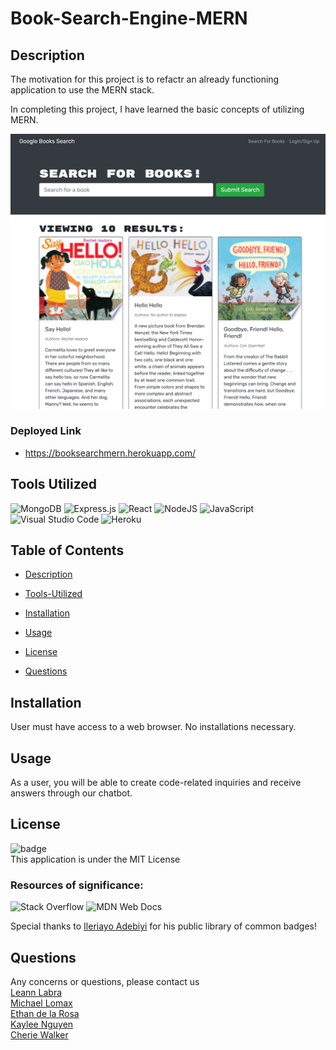 # Book-Search-Engine-MERN

## Description

The motivation for this project is to refactr an already functioning application to use the MERN stack.

In completing this project, I have learned the basic concepts of utilizing MERN.

![BookSearchScreenshot](client/public/Mern.png)

### Deployed Link

- https://booksearchmern.herokuapp.com/

## Tools Utilized

![MongoDB](https://img.shields.io/badge/MongoDB-%234ea94b.svg?style=for-the-badge&logo=mongodb&logoColor=white) ![Express.js](https://img.shields.io/badge/express.js-%23404d59.svg?style=for-the-badge&logo=express&logoColor=%2361DAFB) ![React](https://img.shields.io/badge/react-%2320232a.svg?style=for-the-badge&logo=react&logoColor=%2361DAFB)
![NodeJS](https://img.shields.io/badge/node.js-6DA55F?style=for-the-badge&logo=node.js&logoColor=white)
![JavaScript](https://img.shields.io/badge/javascript-%23323330.svg?style=for-the-badge&logo=javascript&logoColor=%23F7DF1E)
![Visual Studio Code](https://img.shields.io/badge/Visual%20Studio%20Code-0078d7.svg?style=for-the-badge&logo=visual-studio-code&logoColor=white) ![Heroku](https://img.shields.io/badge/heroku-%23430098.svg?style=for-the-badge&logo=heroku&logoColor=white)

## Table of Contents

- [Description](#description)

- [Tools-Utilized](#Tools-Utilized)

- [Installation](#installation)

- [Usage](#usage)

- [License](#license)

- [Questions](#questions)

## Installation

User must have access to a web browser. No installations necessary.

## Usage

As a user, you will be able to create code-related inquiries and receive answers through our chatbot.

## License

![badge](https://img.shields.io/badge/license-MIT-brightgreen) <br/>
This application is under the MIT License

### Resources of significance:

![Stack Overflow](https://img.shields.io/badge/-Stackoverflow-FE7A16?style=for-the-badge&logo=stack-overflow&logoColor=white) ![MDN Web Docs](https://img.shields.io/badge/MDN_Web_Docs-black?style=for-the-badge&logo=mdnwebdocs&logoColor=white)

Special thanks to [Ileriayo Adebiyi](https://github.com/Ileriayo/markdown-badges#testing) for his public library of common badges!

## Questions

Any concerns or questions, please contact us
<br/>
[Leann Labra](https://github.com/leann-labra)<br/>
[Michael Lomax](https://github.com/Lomax12436)<br>
[Ethan de la Rosa](https://github.com/dlrethan)<br>
[Kaylee Nguyen](https://github.com/kn7767)<br>
[Cherie Walker](https://github.com/Cherie2)<br>

